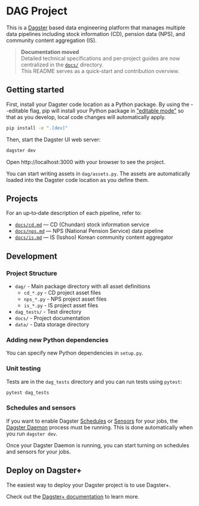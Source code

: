 # DAG Project


This is a [Dagster](https://dagster.io/) based data engineering platform that manages multiple data pipelines including stock information (CD), pension data (NPS), and community content aggregation (IS).

> **Documentation moved**  
> Detailed technical specifications and per‑project guides are now centralized in the [`docs/`](docs/overview.md) directory.  
> This README serves as a quick‑start and contribution overview.

## Getting started

First, install your Dagster code location as a Python package. By using the --editable flag, pip will install your Python package in ["editable mode"](https://pip.pypa.io/en/latest/topics/local-project-installs/#editable-installs) so that as you develop, local code changes will automatically apply.

```bash
pip install -e ".[dev]"
```

Then, start the Dagster UI web server:

```bash
dagster dev
```

Open http://localhost:3000 with your browser to see the project.

You can start writing assets in `dag/assets.py`. The assets are automatically loaded into the Dagster code location as you define them.

## Projects

For an up‑to‑date description of each pipeline, refer to:

- [`docs/cd.md`](docs/cd.md) — CD (Chundan) stock information service  
- [`docs/nps.md`](docs/nps.md) — NPS (National Pension Service) data pipeline  
- [`docs/is.md`](docs/is.md) — IS (Isshoo) Korean community content aggregator

## Development

### Project Structure

- `dag/` - Main package directory with all asset definitions
  - `cd_*.py` - CD project asset files
  - `nps_*.py` - NPS project asset files
  - `is_*.py` - IS project asset files
- `dag_tests/` - Test directory
- `docs/` - Project documentation
- `data/` - Data storage directory

### Adding new Python dependencies

You can specify new Python dependencies in `setup.py`.

### Unit testing

Tests are in the `dag_tests` directory and you can run tests using `pytest`:

```bash
pytest dag_tests
```

### Schedules and sensors

If you want to enable Dagster [Schedules](https://docs.dagster.io/guides/automate/schedules/) or [Sensors](https://docs.dagster.io/guides/automate/sensors/) for your jobs, the [Dagster Daemon](https://docs.dagster.io/guides/deploy/execution/dagster-daemon) process must be running. This is done automatically when you run `dagster dev`.

Once your Dagster Daemon is running, you can start turning on schedules and sensors for your jobs.

## Deploy on Dagster+

The easiest way to deploy your Dagster project is to use Dagster+.

Check out the [Dagster+ documentation](https://docs.dagster.io/dagster-plus/) to learn more.
